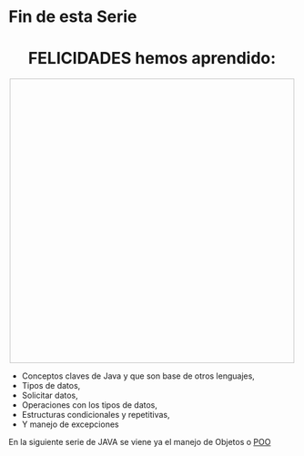 # Fin de esta Serie

<div  style="text-align:center;">
<h1>FELICIDADES hemos aprendido:</h1>
<img :src="$withBase('/gif/felicidades.gif')" width="500" height="500"/>
</div>

* Conceptos claves de Java y que son base de otros lenguajes,
* Tipos de datos,
* Solicitar datos,
* Operaciones con los tipos de datos,
* Estructuras condicionales y repetitivas,
* Y manejo de excepciones

En la siguiente serie de JAVA se viene ya el manejo de Objetos o [POO](/nuestra-documentacion/java-poo)  

